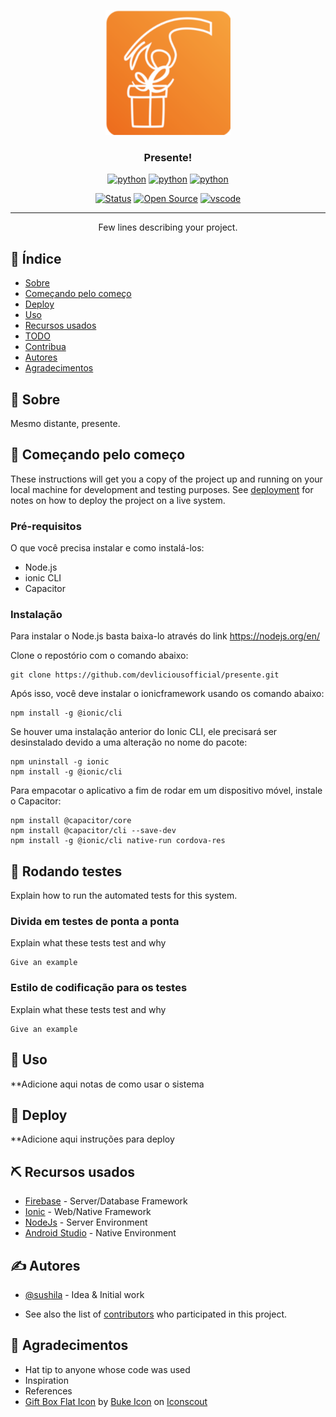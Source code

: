 <p align="center">
  <a href="" rel="noopener">
 <img width=200px height=200px src="https://raw.githubusercontent.com/devliciouofficial/assets/main/icons/presente.png" alt="Project logo"></a>
</p>

<h3 align="center">Presente!</h3>

<div align="center">

[![python](https://img.shields.io/badge/Python-016c8c?style=f&logo=python&logoColor=green)](https://www.python.org/)
[![python](https://img.shields.io/badge/Javascript-016c8c?style=f&logo=javascript&logoColor=yellow)](https://www.javascript.com/)
[![python](https://img.shields.io/badge/ionic-016c8c?style=f&logo=ionic&logoColor=blue)](https://www.javascript.com/)

[![Status](https://img.shields.io/badge/Repo_status-WIP-orange?labelolor=black)](https://media.giphy.com/media/61XS37iBats8J3QLwF/giphy.gif)
[![Open Source](https://badgen.net/badge/Open%20Source%20/Yes%21/green?icon=https://www.vectorlogo.zone/logos/opensource/opensource-icon.svg)](https://github.com/OpenSourceOrg)
[![vscode](https://img.shields.io/badge/FOR_CODING-gray?style=flat&labelColor=gray&logo=visual-studio-code&logoColor=blue)](https://code.visualstudio.com/)

</div>

---

<p align="center"> Few lines describing your project.
    <br> 
</p>

## 📝 Índice

- [Sobre](#about)
- [Começando pelo começo](#getting_started)
- [Deploy](#deployment)
- [Uso](#usage)
- [Recursos usados](#built_using)
- [TODO](../TODO.md)
- [Contribua](../CONTRIBUTING.md)
- [Autores](#authors)
- [Agradecimentos](#acknowledgement)

## 🧐 Sobre <a name = "about"></a>

Mesmo distante, presente.

## 🏁 Começando pelo começo <a name = "getting_started"></a>

These instructions will get you a copy of the project up and running on your local machine for development and testing purposes. See [deployment](#deployment) for notes on how to deploy the project on a live system.

### Pré-requisitos

O que você precisa instalar e como instalá-los:

 * Node.js
 * ionic CLI
 * Capacitor

### Instalação

Para instalar o Node.js basta baixa-lo através do link https://nodejs.org/en/

Clone o repostório com o comando abaixo:

```
git clone https://github.com/devliciousofficial/presente.git
```
Após isso, você deve instalar o ionicframework usando os comando abaixo:

```
npm install -g @ionic/cli
```
Se houver uma instalação anterior do Ionic CLI, ele precisará ser desinstalado devido a uma alteração no nome do pacote:
```
npm uninstall -g ionic
npm install -g @ionic/cli
```


Para empacotar o aplicativo a fim de rodar em um dispositivo móvel, instale o Capacitor:

```
npm install @capacitor/core
npm install @capacitor/cli --save-dev
npm install -g @ionic/cli native-run cordova-res
```



## 🔧 Rodando testes <a name = "tests"></a>

Explain how to run the automated tests for this system.

### Divida em testes de ponta a ponta

Explain what these tests test and why

```
Give an example
```

### Estilo de codificação para os testes

Explain what these tests test and why

```
Give an example
```

## 🎈 Uso <a name="usage"></a>

**Adicione aqui notas de como usar o sistema

## 🚀 Deploy <a name = "deployment"></a>

**Adicione aqui instruções para deploy

## ⛏️ Recursos usados <a name = "built_using"></a>

- [Firebase](https://firebase.google.com/) - Server/Database Framework
- [Ionic](https://ionicframework.com/) - Web/Native Framework
- [NodeJs](https://nodejs.org/en/) - Server Environment
- [Android Studio](https://developer.android.com) - Native Environment


## ✍️ Autores <a name = "authors"></a>

- [@sushila](https://github.com/kylelobo) - Idea & Initial work

- See also the list of [contributors](https://github.com/kylelobo/The-Documentation-Compendium/contributors) who participated in this project.

## 🎉 Agradecimentos <a name = "acknowledgement"></a>

- Hat tip to anyone whose code was used
- Inspiration
- References
- <a href="https://iconscout.com/icons/gift-box" target="_blank">Gift Box Flat Icon</a> by <a href="https://iconscout.com/contributors/bukeicon">Buke Icon</a> on <a href="https://iconscout.com">Iconscout</a>
